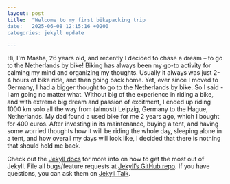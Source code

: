 ```yaml
---
layout: post
title:  "Welcome to my first bikepacking trip
date:   2025-06-08 12:15:16 +0200
categories: jekyll update 

---
```


Hi, I'm Masha, 26 years old, and recently I decided to chase a dream – to go to the Netherlands by bike! 
Biking has always been my go-to activity for calming my mind and organizing my thoughts. Usually it always was just 2-4 hours of bike ride, and then going back home. Yet, ever since I moved to Germany, I had a bigger thought to go to the Netherlands by bike. So I said - I am going no matter what. Without big of the experience in riding a bike, and with extreme big dream and passion of excitment, I ended up riding 1000 km solo all the way from (almost) Leipzig, Germany to the Hague, Netherlands. 
My dad found a used bike for me 2 years ago, which I bought for 400 euros. After investing in its maintenance, buying a tent, and having some worried thoughts how it will be riding the whole day, sleeping alone in a tent, and how overall my days will look like, I decided that there is nothing that should hold me back. 


Check out the [Jekyll docs][jekyll-docs] for more info on how to get the most out of Jekyll. File all bugs/feature requests at [Jekyll’s GitHub repo][jekyll-gh]. If you have questions, you can ask them on [Jekyll Talk][jekyll-talk].

[jekyll-docs]: https://jekyllrb.com/docs/home
[jekyll-gh]:   https://github.com/jekyll/jekyll
[jekyll-talk]: https://talk.jekyllrb.com/
